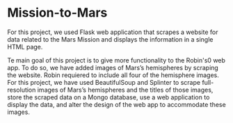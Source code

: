 # Mission-to-Mars

For this project, we used Flask web application that scrapes a website for data related to the Mars Mission and displays the information in a single HTML page.

Te main goal of this project is to give more functionality to the Robin's0 web app. To do so, we have added images of Mars’s hemispheres by scraping the website. 
Robin requiered to include all four of the hemisphere images. 
For this project, we have used BeautifulSoup and Splinter to scrape full-resolution images of Mars’s hemispheres and the titles of those images, store the scraped data on a Mongo database, use a web application to display the data, and alter the design of the web app to accommodate these images.
